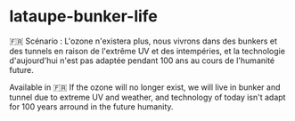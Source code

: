 # lataupe-bunker-life
🇫🇷 Scénario : L'ozone n'existera plus, nous vivrons dans des bunkers et des tunnels en raison de l'extrême UV et des intempéries, et la technologie d'aujourd'hui n'est pas adaptée pendant 100 ans au cours de l'humanité future. 

Available in 🇫🇷 If the ozone will no longer exist, we will live in bunker and tunnel due to extreme UV and weather, and technology of today isn't adapt for 100 years arround in the future humanity.
